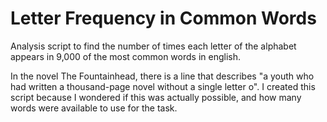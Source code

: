 # Letter Frequency in Common Words

Analysis script to find the number of times each letter of the alphabet appears in 9,000 of the most common words in english.

In the novel The Fountainhead, there is a line that describes "a youth who had written a thousand-page novel without a single letter o". I created this script because I wondered if this was actually possible, and how many words were available to use for the task.
